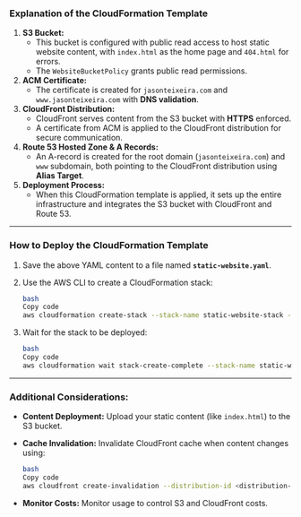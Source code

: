 ### **Explanation of the CloudFormation Template**

1. **S3 Bucket:**
    - This bucket is configured with public read access to host static website content, with `index.html` as the home page and `404.html` for errors.
    - The `WebsiteBucketPolicy` grants public read permissions.
2. **ACM Certificate:**
    - The certificate is created for `jasonteixeira.com` and `www.jasonteixeira.com` with **DNS validation**.
3. **CloudFront Distribution:**
    - CloudFront serves content from the S3 bucket with **HTTPS** enforced.
    - A certificate from ACM is applied to the CloudFront distribution for secure communication.
4. **Route 53 Hosted Zone & A Records:**
    - An A-record is created for the root domain (`jasonteixeira.com`) and `www` subdomain, both pointing to the CloudFront distribution using **Alias Target**.
5. **Deployment Process:**
    - When this CloudFormation template is applied, it sets up the entire infrastructure and integrates the S3 bucket with CloudFront and Route 53.

---

### **How to Deploy the CloudFormation Template**

1. Save the above YAML content to a file named **`static-website.yaml`**.
2. Use the AWS CLI to create a CloudFormation stack:
    
    ```bash
    bash
    Copy code
    aws cloudformation create-stack --stack-name static-website-stack --template-body file://static-website.yaml --capabilities CAPABILITY_NAMED_IAM
    
    ```
    
3. Wait for the stack to be deployed:
    
    ```bash
    bash
    Copy code
    aws cloudformation wait stack-create-complete --stack-name static-website-stack
    
    ```
    

---

### **Additional Considerations:**

- **Content Deployment:** Upload your static content (like `index.html`) to the S3 bucket.
- **Cache Invalidation:** Invalidate CloudFront cache when content changes using:
    
    ```bash
    bash
    Copy code
    aws cloudfront create-invalidation --distribution-id <distribution-id> --paths "/*"
    
    ```
    
- **Monitor Costs:** Monitor usage to control S3 and CloudFront costs.
